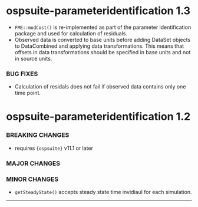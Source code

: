 # ospsuite-parameteridentification 1.3

- `FME::modCost()` is re-implemented as part of the parameter identification 
package and used for calculation of residuals.
- Observed data is converted to base units before adding DataSet objects to DataCombined and applying data transformations. This means that offsets in data transformations should be specified in base units and not in source units.

### BUG FIXES
- Calculation of residals does not fail if observed data contains only one 
time point.


# ospsuite-parameteridentification 1.2

### BREAKING CHANGES

- requires `{ospsuite}` v11.1 or later

### MAJOR CHANGES

### MINOR CHANGES

- `getSteadyState()` accepts steady state time invidiaul for each simulation.

------
